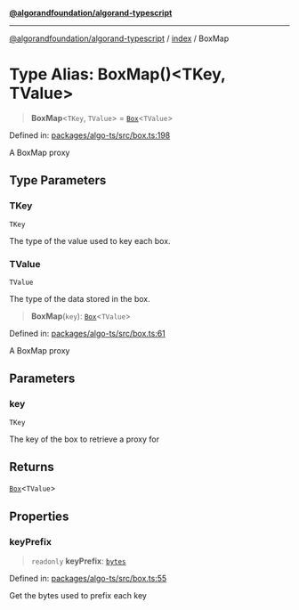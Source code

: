 [**@algorandfoundation/algorand-typescript**](../../README.md)

***

[@algorandfoundation/algorand-typescript](../../README.md) / [index](../README.md) / BoxMap

# Type Alias: BoxMap()\<TKey, TValue\>

> **BoxMap**\<`TKey`, `TValue`\> = [`Box`](Box.md)\<`TValue`\>

Defined in: [packages/algo-ts/src/box.ts:198](https://github.com/algorandfoundation/puya-ts/blob/main/packages/algo-ts/src/box.ts#L198)

A BoxMap proxy

## Type Parameters

### TKey

`TKey`

The type of the value used to key each box.

### TValue

`TValue`

The type of the data stored in the box.

> **BoxMap**(`key`): [`Box`](Box.md)\<`TValue`\>

Defined in: [packages/algo-ts/src/box.ts:61](https://github.com/algorandfoundation/puya-ts/blob/main/packages/algo-ts/src/box.ts#L61)

A BoxMap proxy

## Parameters

### key

`TKey`

The key of the box to retrieve a proxy for

## Returns

[`Box`](Box.md)\<`TValue`\>

## Properties

### keyPrefix

> `readonly` **keyPrefix**: [`bytes`](bytes.md)

Defined in: [packages/algo-ts/src/box.ts:55](https://github.com/algorandfoundation/puya-ts/blob/main/packages/algo-ts/src/box.ts#L55)

Get the bytes used to prefix each key
